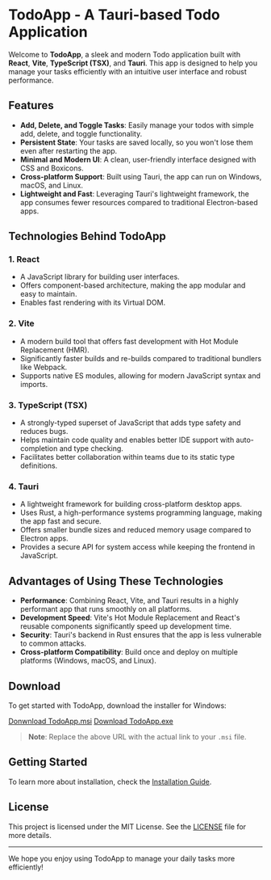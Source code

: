 # TodoApp - A Tauri-based Todo Application

Welcome to **TodoApp**, a sleek and modern Todo application built with **React**, **Vite**, **TypeScript (TSX)**, and **Tauri**. This app is designed to help you manage your tasks efficiently with an intuitive user interface and robust performance.

## Features

- **Add, Delete, and Toggle Tasks**: Easily manage your todos with simple add, delete, and toggle functionality.
- **Persistent State**: Your tasks are saved locally, so you won't lose them even after restarting the app.
- **Minimal and Modern UI**: A clean, user-friendly interface designed with CSS and Boxicons.
- **Cross-platform Support**: Built using Tauri, the app can run on Windows, macOS, and Linux.
- **Lightweight and Fast**: Leveraging Tauri's lightweight framework, the app consumes fewer resources compared to traditional Electron-based apps.

## Technologies Behind TodoApp

### 1. **React**

- A JavaScript library for building user interfaces.
- Offers component-based architecture, making the app modular and easy to maintain.
- Enables fast rendering with its Virtual DOM.

### 2. **Vite**

- A modern build tool that offers fast development with Hot Module Replacement (HMR).
- Significantly faster builds and re-builds compared to traditional bundlers like Webpack.
- Supports native ES modules, allowing for modern JavaScript syntax and imports.

### 3. **TypeScript (TSX)**

- A strongly-typed superset of JavaScript that adds type safety and reduces bugs.
- Helps maintain code quality and enables better IDE support with auto-completion and type checking.
- Facilitates better collaboration within teams due to its static type definitions.

### 4. **Tauri**

- A lightweight framework for building cross-platform desktop apps.
- Uses Rust, a high-performance systems programming language, making the app fast and secure.
- Offers smaller bundle sizes and reduced memory usage compared to Electron apps.
- Provides a secure API for system access while keeping the frontend in JavaScript.

## Advantages of Using These Technologies

- **Performance**: Combining React, Vite, and Tauri results in a highly performant app that runs smoothly on all platforms.
- **Development Speed**: Vite's Hot Module Replacement and React's reusable components significantly speed up development time.
- **Security**: Tauri's backend in Rust ensures that the app is less vulnerable to common attacks.
- **Cross-platform Compatibility**: Build once and deploy on multiple platforms (Windows, macOS, and Linux).

## Download

To get started with TodoApp, download the installer for Windows:

[Donwnload TodoApp.msi](https://raw.githubusercontent.com/miskatul-anwar/Tauri-TodoApp/src-tauri/target/release/bundle/msi/todoapp_0.1.0_x64_en-US.msi)
[Download TodoApp.exe](https://raw.githubusercontent.com/miskatul-anwar/Tauri-TodoApp/src-tauri/target/release/bundle/nsis/todoapp_0.1.0_x64-setup.exe)

> **Note**: Replace the above URL with the actual link to your `.msi` file.

## Getting Started

To learn more about installation, check the [Installation Guide](INSTALLATION.md).

## License

This project is licensed under the MIT License. See the [LICENSE](LICENSE) file for more details.

---

We hope you enjoy using TodoApp to manage your daily tasks more efficiently!
